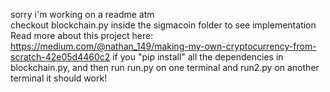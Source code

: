 sorry i'm working on a readme atm \
checkout blockchain.py inside the sigmacoin folder to see implementation \
Read more about this project here: https://medium.com/@nathan_149/making-my-own-cryptocurrency-from-scratch-42e05d4460c2
if you "pip install" all the dependencies in blockchain.py, and then run run.py on one terminal and run2.py on another terminal it should work!
